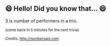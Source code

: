 ## 😄 Hello! Did you know that... 😄
3 is number of performers in a trio.

<sup>(come back in 5 minutes for the next trivia)</sup>


<sup>Credits: http://numbersapi.com</sup>
